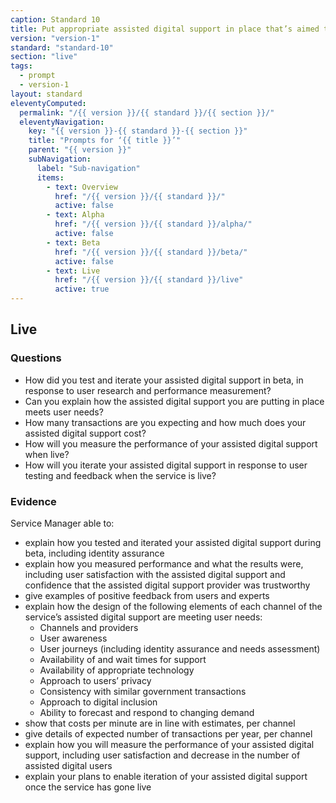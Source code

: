 ```yaml
---
caption: Standard 10
title: Put appropriate assisted digital support in place that’s aimed towards those who genuinely need it.
version: "version-1"
standard: "standard-10"
section: "live"
tags:
  - prompt
  - version-1
layout: standard
eleventyComputed:
  permalink: "/{{ version }}/{{ standard }}/{{ section }}/"
  eleventyNavigation:
    key: "{{ version }}-{{ standard }}-{{ section }}"
    title: "Prompts for ‘{{ title }}’"
    parent: "{{ version }}"
    subNavigation:
      label: "Sub-navigation"
      items:
        - text: Overview
          href: "/{{ version }}/{{ standard }}/"
          active: false
        - text: Alpha
          href: "/{{ version }}/{{ standard }}/alpha/"
          active: false
        - text: Beta
          href: "/{{ version }}/{{ standard }}/beta/"
          active: false
        - text: Live
          href: "/{{ version }}/{{ standard }}/live"
          active: true
---
```


## Live

### Questions

- How did you test and iterate your assisted digital support in beta, in response to user research and performance measurement?
- Can you explain how the assisted digital support you are putting in place meets user needs?
- How many transactions are you expecting and how much does your assisted digital support cost?
- How will you measure the performance of your assisted digital support when live?
- How will you iterate your assisted digital support in response to user testing and feedback when the service is live?

### Evidence

Service Manager able to:

- explain how you tested and iterated your assisted digital support during beta, including identity assurance
- explain how you measured performance and what the results were, including user satisfaction with the assisted digital support and confidence that the assisted digital support provider was trustworthy
- give examples of positive feedback from users and experts
- explain how the design of the following elements of each channel of the service’s assisted digital support are meeting user needs:
  - Channels and providers
  - User awareness
  - User journeys (including identity assurance and needs assessment)
  - Availability of and wait times for support
  - Availability of appropriate technology
  - Approach to users’ privacy
  - Consistency with similar government transactions
  - Approach to digital inclusion
  - Ability to forecast and respond to changing demand
- show that costs per minute are in line with estimates, per channel
- give details of expected number of transactions per year, per channel
- explain how you will measure the performance of your assisted digital support, including user satisfaction and decrease in the number of assisted digital users
- explain your plans to enable iteration of your assisted digital support once the service has gone live
